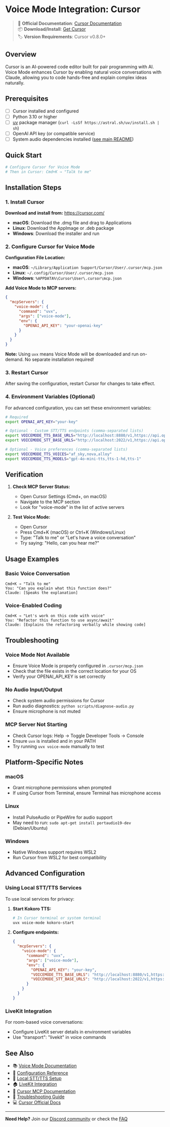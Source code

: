 # Voice Mode Integration: Cursor

> 🔗 **Official Documentation**: [Cursor Documentation](https://docs.cursor.com/)  
> 📦 **Download/Install**: [Get Cursor](https://cursor.com/)  
> 🏷️ **Version Requirements**: Cursor v0.8.0+

## Overview

Cursor is an AI-powered code editor built for pair programming with AI. Voice Mode enhances Cursor by enabling natural voice conversations with Claude, allowing you to code hands-free and explain complex ideas naturally.

## Prerequisites

- [ ] Cursor installed and configured
- [ ] Python 3.10 or higher
- [ ] [uv](https://github.com/astral-sh/uv) package manager (`curl -LsSf https://astral.sh/uv/install.sh | sh`)
- [ ] OpenAI API key (or compatible service)
- [ ] System audio dependencies installed ([see main README](../../README.md#system-dependencies))

## Quick Start

```bash
# Configure Cursor for Voice Mode
# Then in Cursor: Cmd+K → "Talk to me"
```

## Installation Steps

### 1. Install Cursor

**Download and install from:** https://cursor.com/

- **macOS**: Download the .dmg file and drag to Applications
- **Linux**: Download the AppImage or .deb package  
- **Windows**: Download the installer and run

### 2. Configure Cursor for Voice Mode

**Configuration File Location:**
- **macOS**: `~/Library/Application Support/Cursor/User/.cursor/mcp.json`
- **Linux**: `~/.config/Cursor/User/.cursor/mcp.json`
- **Windows**: `%APPDATA%\Cursor\User\.cursor\mcp.json`

**Add Voice Mode to MCP servers:**

```json
{
  "mcpServers": {
    "voice-mode": {
      "command": "uvx",
      "args": ["voice-mode"],
      "env": {
        "OPENAI_API_KEY": "your-openai-key"
      }
    }
  }
}
```

**Note:** Using `uvx` means Voice Mode will be downloaded and run on-demand. No separate installation required!

### 3. Restart Cursor

After saving the configuration, restart Cursor for changes to take effect.

### 4. Environment Variables (Optional)

For advanced configuration, you can set these environment variables:

```bash
# Required
export OPENAI_API_KEY="your-key"

# Optional - Custom STT/TTS endpoints (comma-separated lists)
export VOICEMODE_TTS_BASE_URLS="http://localhost:8880/v1,https://api.openai.com/v1"
export VOICEMODE_STT_BASE_URLS="http://localhost:2022/v1,https://api.openai.com/v1"

# Optional - Voice preferences (comma-separated lists)
export VOICEMODE_TTS_VOICES="af_sky,nova,alloy"
export VOICEMODE_TTS_MODELS="gpt-4o-mini-tts,tts-1-hd,tts-1"
```

## Verification

1. **Check MCP Server Status:**
   - Open Cursor Settings (Cmd+, on macOS)
   - Navigate to the MCP section
   - Look for "voice-mode" in the list of active servers

2. **Test Voice Mode:**
   - Open Cursor
   - Press Cmd+K (macOS) or Ctrl+K (Windows/Linux)
   - Type: "Talk to me" or "Let's have a voice conversation"
   - Try saying: "Hello, can you hear me?"

## Usage Examples

### Basic Voice Conversation
```
Cmd+K → "Talk to me"
You: "Can you explain what this function does?"
Claude: [Speaks the explanation]
```

### Voice-Enabled Coding
```
Cmd+K → "Let's work on this code with voice"
You: "Refactor this function to use async/await"
Claude: [Explains the refactoring verbally while showing code]
```

## Troubleshooting

### Voice Mode Not Available
- Ensure Voice Mode is properly configured in `.cursor/mcp.json`
- Check that the file exists in the correct location for your OS
- Verify your OPENAI_API_KEY is set correctly

### No Audio Input/Output
- Check system audio permissions for Cursor
- Run audio diagnostics: `python scripts/diagnose-audio.py`
- Ensure microphone is not muted

### MCP Server Not Starting
- Check Cursor logs: Help → Toggle Developer Tools → Console
- Ensure `uvx` is installed and in your PATH
- Try running `uvx voice-mode` manually to test

## Platform-Specific Notes

### macOS
- Grant microphone permissions when prompted
- If using Cursor from Terminal, ensure Terminal has microphone access

### Linux
- Install PulseAudio or PipeWire for audio support
- May need to run: `sudo apt-get install portaudio19-dev` (Debian/Ubuntu)

### Windows
- Native Windows support requires WSL2
- Run Cursor from WSL2 for best compatibility

## Advanced Configuration

### Using Local STT/TTS Services

To use local services for privacy:

1. **Start Kokoro TTS:**
   ```bash
   # In Cursor terminal or system terminal
   uvx voice-mode kokoro-start
   ```

2. **Configure endpoints:**
   ```json
   {
     "mcpServers": {
       "voice-mode": {
         "command": "uvx",
         "args": ["voice-mode"],
         "env": {
           "OPENAI_API_KEY": "your-key",
           "VOICEMODE_TTS_BASE_URLS": "http://localhost:8880/v1,https://api.openai.com/v1",
           "VOICEMODE_STT_BASE_URLS": "http://localhost:2022/v1,https://api.openai.com/v1"
         }
       }
     }
   }
   ```

### LiveKit Integration

For room-based voice conversations:
- Configure LiveKit server details in environment variables
- Use "transport": "livekit" in voice commands

## See Also

- 📚 [Voice Mode Documentation](../../README.md)
- 🔧 [Configuration Reference](../configuration.md)
- 🎤 [Local STT/TTS Setup](../whisper.md)
- 🏠 [LiveKit Integration](../livekit/README.md)
- 💬 [Cursor MCP Documentation](https://docs.cursor.com/mcp)
- 🐛 [Troubleshooting Guide](../troubleshooting/README.md)
- 💻 [Cursor Official Docs](https://docs.cursor.com/)

---

**Need Help?** Join our [Discord community](https://discord.gg/gVHPPK5U) or check the [FAQ](../../README.md#troubleshooting)